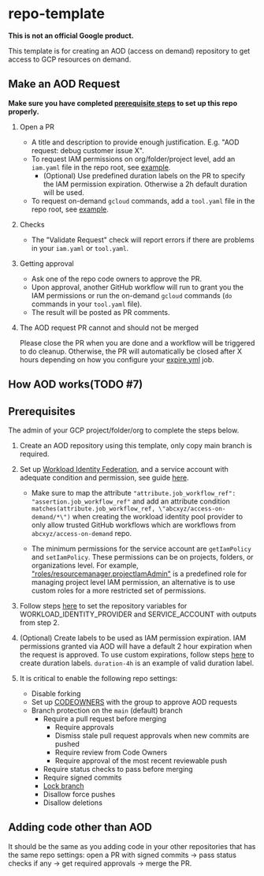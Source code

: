 # repo-template

**This is not an official Google product.**

This template is for creating an AOD (access on demand) repository to get access
to GCP resources on demand.

## Make an AOD Request

**Make sure you have completed
[prerequisite steps](https://github.com/abcxyz/aod-template/blob/main/README.md#prerequisites)
to set up this repo properly.**

1.  Open a PR

    -   A title and description to provide enough justification. E.g. "AOD
        request: debug customer issue X".
    -   To request IAM permissions on org/folder/project level, add an
        `iam.yaml` file in the repo root, see [example](example-iam.yaml).
        -   (Optional) Use predefined duration labels on the PR to specify the
            IAM permission expiration. Otherwise a 2h default duration will be
            used.
    -   To request on-demand `gcloud` commands, add a `tool.yaml` file in the
        repo root, see [example](example-tool.yaml).

2.  Checks

    -   The "Validate Request" check will report errors if there are problems in
        your `iam.yaml` or `tool.yaml`.

3.  Getting approval

    -   Ask one of the repo code owners to approve the PR.
    -   Upon approval, another GitHub workflow will run to grant you the IAM
        permissions or run the on-demand `gcloud` commands (`do` commands in
        your `tool.yaml` file).
    -   The result will be posted as PR comments.

4.  The AOD request PR cannot and should not be merged

    Please close the PR when you are done and a workflow will be triggered to do
    cleanup. Otherwise, the PR will automatically be closed after X hours
    depending on how you configure your
    [expire.yml](.github/workflows/expire.yml) job.

## How AOD works(TODO #7)

## Prerequisites

The admin of your GCP project/folder/org to complete the steps below.

1.  Create an AOD repository using this template, only copy main branch is
    required.

2.  Set up
    [Workload Identity Federation](https://cloud.google.com/iam/docs/workload-identity-federation),
    and a service account with adequate condition and permission, see guide
    [here](https://github.com/google-github-actions/auth#setting-up-workload-identity-federation).

    -   Make sure to map the attribute `"attribute.job_workflow_ref":
        "assertion.job_workflow_ref"` and add an attribute condition
        `matches(attribute.job_workflow_ref, \"abcxyz/access-on-demand/*\")`
        when creating the workload identity pool provider to only allow trusted
        GitHub workflows which are workflows from `abcxyz/access-on-demand`
        repo.

    -   The minimum permissions for the service account are `getIamPolicy` and
        `setIamPolicy`. These permissions can be on projects, folders, or
        organizations level. For example,
        ["roles/resourcemanager.projectIamAdmin"](https://cloud.google.com/resource-manager/docs/access-control-proj#resourcemanager.projectIamAdmin)
        is a predefined role for managing project level IAM permission, an
        alternative is to use custom roles for a more restricted set of
        permissions.

3.  Follow steps
    [here](https://docs.github.com/en/actions/learn-github-actions/variables#creating-configuration-variables-for-a-repository)
    to set the repository variables for WORKLOAD_IDENTITY_PROVIDER and
    SERVICE_ACCOUNT with outputs from step 2.

4.  (Optional) Create labels to be used as IAM permission expiration. IAM
    permissions granted via AOD will have a default 2 hour expiration when the
    request is approved. To use custom expirations, follow steps
    [here](https://docs.github.com/en/issues/using-labels-and-milestones-to-track-work/managing-labels#creating-a-label)
    to create duration labels. `duration-4h` is an example of valid duration
    label.

5.  It is critical to enable the following repo settings:

    -   Disable forking
    -   Set up
        [CODEOWNERS](https://docs.github.com/en/repositories/managing-your-repositorys-settings-and-features/customizing-your-repository/about-code-owners)
        with the group to approve AOD requests
    -   Branch protection on the `main` (default) branch
        -   Require a pull request before merging
            -   Require approvals
            -   Dismiss stale pull request approvals when new commits are pushed
            -   Require review from Code Owners
            -   Require approval of the most recent reviewable push
        -   Require status checks to pass before merging
        -   Require signed commits
        -   [Lock branch](https://docs.github.com/en/repositories/configuring-branches-and-merges-in-your-repository/managing-protected-branches/about-protected-branches#lock-branch)
        -   Disallow force pushes
        -   Disallow deletions

## Adding code other than AOD

It should be the same as you adding code in your other repositories that has the
same repo settings: open a PR with signed commits -> pass status checks if any
-> get required approvals -> merge the PR.
